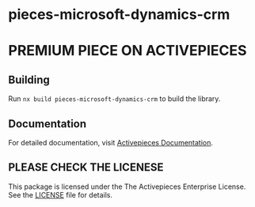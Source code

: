 # pieces-microsoft-dynamics-crm
# PREMIUM PIECE ON ACTIVEPIECES

## Building

Run `nx build pieces-microsoft-dynamics-crm` to build the library.

## Documentation

For detailed documentation, visit [Activepieces Documentation](https://www.activepieces.com/docs/getting-started/introduction).

## PLEASE CHECK THE LICENESE

This package is licensed under the The Activepieces Enterprise License. See the [LICENSE](https://github.com/activepieces/activepieces/blob/main/packages/ee/LICENSE) file for details.